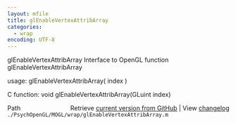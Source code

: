 ```yaml
---
layout: mfile
title: glEnableVertexAttribArray
categories:
  - wrap
encoding: UTF-8
---
```


glEnableVertexAttribArray  Interface to OpenGL function glEnableVertexAttribArray

usage:  glEnableVertexAttribArray( index )

C function:  void glEnableVertexAttribArray(GLuint index)


<div class="code_header" style="text-align:right;">
  <span style="float:left;">Path&nbsp;&nbsp;</span> <span class="counter">Retrieve <a href=
  "https://raw.github.com/Psychtoolbox-3/Psychtoolbox-3/beta/./PsychOpenGL/MOGL/wrap/glEnableVertexAttribArray.m">current version from GitHub</a> | View <a href=
  "https://github.com/Psychtoolbox-3/Psychtoolbox-3/commits/beta/./PsychOpenGL/MOGL/wrap/glEnableVertexAttribArray.m">changelog</a></span>
</div>
<div class="code">
  <code>./PsychOpenGL/MOGL/wrap/glEnableVertexAttribArray.m</code>
</div>
